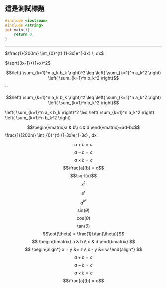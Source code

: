 ## 這是測試標題
```cpp
#include <iostream>
#include <string>
int main(){
	return 0;
}
```

---
$\frac{1}{200m} \int_{0}^{t} (1-3x)e^{-3x} \, dx$


$\sqrt{3x-1}+(1+x)^2$

$$\left( \sum_{k=1}^n a_k b_k \right)^2 \leq \left( \sum_{k=1}^n a_k^2 \right) \left( \sum_{k=1}^n b_k^2 \right)$$


``
```math
\left( \sum_{k=1}^n a_k b_k \right)^2 \leq \left( \sum_{k=1}^n a_k^2 \right) \left( \sum_{k=1}^n b_k^2 \right)
```
\left( \sum_{k=1}^n a_k b_k \right)^2 \leq \left( \sum_{k=1}^n a_k^2 \right) \left( \sum_{k=1}^n b_k^2 \right)

$$\begin{vmatrix}a & b\\ c & d \end{vmatrix}=ad-bc$$
\frac{1}{200m} \int_{0}^{t} (1-3x)e^{-3x} \, dx

$$a + b = c$$
$$a - b = c$$
$$a \times b = c$$
$$\frac{a}{b} = c$$
$$\sqrt{x}$$
$$x^2$$
$$e^x$$
$$a^{b^c}$$
$$\sin(\theta)$$
$$\cos(\theta)$$
$$\tan(\theta)$$
$$\cot(\theta) = \frac{1}{\tan(\theta)}$$
$$
\begin{bmatrix}
a & b \\
c & d
\end{bmatrix}
$$
$$
\begin{align*}
x + y &= z \\
x - y &= w
\end{align*}
$$
$$a + b = c$$
$$a - b = c$$
$$a \times b = c$$
$$\frac{a}{b} = c$$

